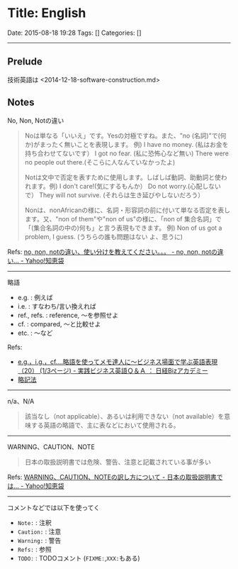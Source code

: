 # Title: English

Date: 2015-08-18 19:28
Tags: []
Categories: []

---

## Prelude

技術英語は <2014-12-18-software-construction.md>

## Notes

No, Non, Notの違い

> Noは単なる「いいえ」です。Yesの対極ですね。また、"no (名詞)"で(何か)がまったく無いことを表現します。
> 例) I have no money. (私はお金を持ち合わせてないです）
> I got no fear. (私に恐怖心など無い)
> There were no people out there.(そこらに人なんていなかったよ)
>
> Notは文中で否定を表すために使用します。しばしば動詞、助動詞と使われます。例) I don't care!(気にするもんか）
> Do not worry.(心配しないで）
> They will not survive. (それらは生き延びやしないだろう）
>
> Nonは、nonAfricanの様に、名詞・形容詞の前に付いて単なる否定を表します。又、"non of them"や"non of us"の様に、「non of 集合名詞」で「(集合名詞の中の)何も」と言う表現もできます。
> 例) Non of us got a problem, I guess. (うちらの誰も問題はない よ、思うに)

Refs: [no, non, notの違い、使い分けを教えてください。。。 - no, non, notの違い... - Yahoo!知恵袋](http://detail.chiebukuro.yahoo.co.jp/qa/question_detail/q129567027)

---

略語

- e.g.        : 例えば
- i.e.        : すなわち/言い換えれば
- ref., refs. : reference, ～を参照せよ
- cf.         : compared, ～と比較せよ
- etc.        : ～など

Refs:

- [e.g.，i.g.，cf.…略語を使ってメモ達人に～ビジネス場面で学ぶ英語表現（20） (1/3ページ) - 実践ビジネス英語Ｑ＆Ａ ： 日経Bizアカデミー](http://bizacademy.nikkei.co.jp/language/qa/article.aspx?id=MMACb4000027022015)
- [略記法](http://www.cscd.osaka-u.ac.jp/user/rosaldo/000614repo2.html)

---

n/a、N/A
> 該当なし（not applicable）、あるいは利用できない（not available）を意味する英語の略語で、主に表などにおいて使用される。

---

WARNING、CAUTION、NOTE

> 日本の取扱説明書では危険、警告、注意と記載されている事が多い

Refs: [WARNING、CAUTION、NOTEの訳し方について - 日本の取扱説明書では... - Yahoo!知恵袋](http://detail.chiebukuro.yahoo.co.jp/qa/question_detail/q1236791772)

---

コメントなどでは以下を使ってく

- `Note:`    : 注釈
- `Caution:` : 注意
- `Warning:` : 警告
- `Refs:`    : 参照
- `TODO:`    : TODOコメント (`FIXME:`,`XXX:`もある)

